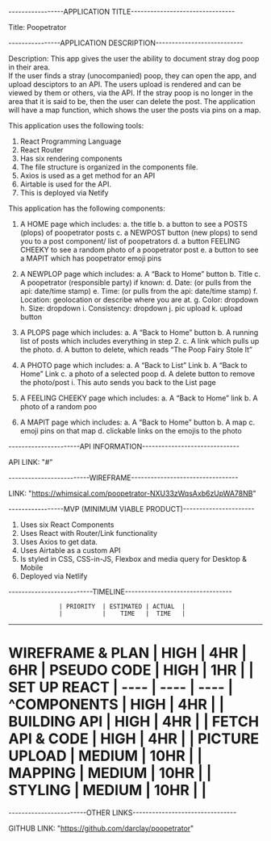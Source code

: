 -----------------APPLICATION TITLE--------------------------------

Title: Poopetrator

----------------APPLICATION DESCRIPTION---------------------------

Description: This app gives the user the ability to document stray dog poop in their area.  
If the user finds a stray (unocompanied) poop, they can open the app, and upload desciptors to an API.
The users upload is rendered and can be viewed by them or others, via the API.
If the stray poop is no longer in the area that it is said to be, then the user can delete the post.
The application will have a map function, which shows the user the posts via pins on a map.  

This application uses the following tools:
  1. React Programming Language
  2. React Router
  3. Has six rendering components
  4. The file structure is organized in the components file.
  5. Axios is used as a get method for an API
  6. Airtable is used for the API.
  7. This is deployed via Netify

This application has the following components:
  1.  A HOME page which includes:
      a. the title
      b. a button to see a POSTS (plops) of poopetrator posts
      c. a NEWPOST button (new plops) to send you to a post component/ list of poopetrators
      d. a button FEELING CHEEKY to see a random photo of a poopetrator post
      e. a button to see a MAPIT which has poopetrator emoji pins
    
  2. A NEWPLOP page which includes:
      a. A “Back to Home” button
      b. Title
      c. A poopetrator (responsible party) if known: 
      d. Date: (or pulls from the api: date/time stamp)
      e. Time: (or pulls from the api: date/time stamp)
      f. Location: geolocation or describe where you are at.
      g. Color: dropdown 
      h. Size: dropdown
      i. Consistency: dropdown
      j. pic upload
      k. upload button

  3. A PLOPS page which includes:
      a. A “Back to Home” button
      b. A running list of posts which includes everything in step 2.
      c. A link which pulls up the photo.
      d. A button to delete, which reads “The Poop Fairy Stole It”

  4. A PHOTO page which includes:
      a. A “Back to List” Link
      b. A “Back to Home” Link
      c. a photo of a selected poop
      d. A delete button to remove the photo/post
            i. This auto sends you back to the List page
  
  5. A FEELING CHEEKY page which includes:
      a. A “Back to Home” link
      b. A photo of a random poo

  6. A MAPIT page which includes:
      a. A “Back to Home” button
      b. A map
      c. emoji pins on that map
      d. clickable links on the emojis to the photo

----------------------API INFORMATION------------------------------

API LINK: "#"

-------------------------WIREFRAME---------------------------------

LINK: "https://whimsical.com/poopetrator-NXU33zWqsAxb6zUpWA78NB"

-----------------MVP (MINIMUM VIABLE PRODUCT)----------------------
  
  1. Uses six React Components
  2. Uses React with Router/Link functionality
  3. Uses Axios to get data.
  4. Uses Airtable as a custom API
  5. Is styled in CSS, CSS-in-JS, Flexbox and media query for Desktop & Mobile
  6. Deployed via Netlify

--------------------------TIMELINE---------------------------------

                  | PRIORITY  | ESTIMATED | ACTUAL  |
                  |           |    TIME   |  TIME   |
-----------------------------------------------------
WIREFRAME & PLAN  |   HIGH    |    4HR    |   6HR   |
PSEUDO CODE       |   HIGH    |    1HR    |         |  
SET UP REACT      |   ----    |   ----    |  ----   |
^COMPONENTS       |   HIGH    |    4HR    |         |
BUILDING API      |   HIGH    |    4HR    |         |
FETCH API & CODE  |   HIGH    |    4HR    |         |
PICTURE UPLOAD    |  MEDIUM   |   10HR    |         |
MAPPING           |  MEDIUM   |   10HR    |         |       
STYLING           |  MEDIUM   |   10HR    |         |
=====================================================



------------------------OTHER LINKS--------------------------------

GITHUB LINK: "https://github.com/darclay/poopetrator"
